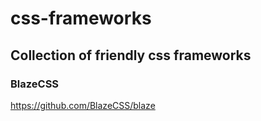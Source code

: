# css-frameworks
## Collection of friendly css frameworks

### BlazeCSS
https://github.com/BlazeCSS/blaze

